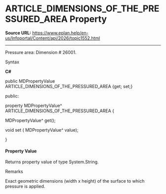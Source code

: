 # ARTICLE_DIMENSIONS_OF_THE_PRESSURED_AREA Property

**Source URL:** https://www.eplan.help/en-us/Infoportal/Content/api/2026/topic1552.html

---

Pressure area: Dimension # 26001.

Syntax

**C#**



public MDPropertyValue ARTICLE_DIMENSIONS_OF_THE_PRESSURED_AREA {get; set;}

public:

property MDPropertyValue^ ARTICLE_DIMENSIONS_OF_THE_PRESSURED_AREA {

   MDPropertyValue^ get();

   void set (    MDPropertyValue^ value);

}


#### Property Value

Returns property value of type System.String.

Remarks

Exact geometric dimensions (width x height) of the surface to which pressure is applied.
